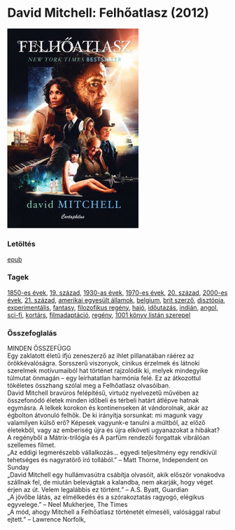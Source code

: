 # <a name="id_454">David Mitchell: Felhőatlasz (2012)</a>
<img src="https://github.com/BercziSandor/calibre_lib/raw/main/libs/main/David%20Mitchell/Felhoatlasz%20%28454%29/cover.jpg" alt="cover" width="300"/>

### Letöltés
[epub](https://github.com/BercziSandor/calibre_lib/raw/main/libs/main/David%20Mitchell/Felhoatlasz%20%28454%29/Felhoatlasz%20-%20David%20Mitchell.epub)

### Tagek
[1850-es évek](https://github.com/berczisandor/calibre_lib/libs/main/_tags/1850-es%20%c3%a9vek.md), [19. század](https://github.com/berczisandor/calibre_lib/libs/main/_tags/19.%20sz%c3%a1zad.md), [1930-as évek](https://github.com/berczisandor/calibre_lib/libs/main/_tags/1930-as%20%c3%a9vek.md), [1970-es évek](https://github.com/berczisandor/calibre_lib/libs/main/_tags/1970-es%20%c3%a9vek.md), [20. század](https://github.com/berczisandor/calibre_lib/libs/main/_tags/20.%20sz%c3%a1zad.md), [2000-es évek](https://github.com/berczisandor/calibre_lib/libs/main/_tags/2000-es%20%c3%a9vek.md), [21. század](https://github.com/berczisandor/calibre_lib/libs/main/_tags/21.%20sz%c3%a1zad.md), [amerikai egyesült államok](https://github.com/berczisandor/calibre_lib/libs/main/_tags/amerikai%20egyes%c3%bclt%20%c3%81llamok.md), [belgium](https://github.com/berczisandor/calibre_lib/libs/main/_tags/belgium.md), [brit szerző](https://github.com/berczisandor/calibre_lib/libs/main/_tags/brit%20szerz%c5%91.md), [disztópia](https://github.com/berczisandor/calibre_lib/libs/main/_tags/diszt%c3%b3pia.md), [experimentális](https://github.com/berczisandor/calibre_lib/libs/main/_tags/experiment%c3%a1lis.md), [fantasy](https://github.com/berczisandor/calibre_lib/libs/main/_tags/fantasy.md), [filozofikus regény](https://github.com/berczisandor/calibre_lib/libs/main/_tags/filozofikus%20reg%c3%a9ny.md), [hajó](https://github.com/berczisandor/calibre_lib/libs/main/_tags/haj%c3%b3.md), [időutazás](https://github.com/berczisandor/calibre_lib/libs/main/_tags/id%c5%91utaz%c3%a1s.md), [indián](https://github.com/berczisandor/calibre_lib/libs/main/_tags/indi%c3%a1n.md), [angol](https://github.com/berczisandor/calibre_lib/libs/main/_tags/angol.md), [sci-fi](https://github.com/berczisandor/calibre_lib/libs/main/_tags/sci-fi.md), [kortárs](https://github.com/berczisandor/calibre_lib/libs/main/_tags/kort%c3%a1rs.md), [filmadaptáció](https://github.com/berczisandor/calibre_lib/libs/main/_tags/filmadapt%c3%a1ci%c3%b3.md), [regény](https://github.com/berczisandor/calibre_lib/libs/main/_tags/reg%c3%a9ny.md), [1001 könyv listán szerepel](https://github.com/berczisandor/calibre_lib/libs/main/_tags/1001%20k%c3%b6nyv%20list%c3%a1n%20szerepel.md)

### Összefoglalás
<div>
<p>MINDEN ​ÖSSZEFÜGG <br>Egy zaklatott életű ifjú zeneszerző az ihlet pillanatában ráérez az örökkévalóságra. Sorsszerű viszonyok, cinikus érzelmek és látnoki szerelmek motívumaiból hat történet rajzolódik ki, melyek mindegyike túlmutat önmagán – egy leírhatatlan harmónia felé. Ez az átkozottul tökéletes összhang szólal meg a Felhőatlasz olvasóiban. <br>David Mitchell bravúros felépítésű, virtuóz nyelvezetű művében az összefonódó életek minden időbeli és térbeli határt átlépve hatnak egymásra. A lelkek korokon és kontinenseken át vándorolnak, akár az égbolton átvonuló felhők. De ki irányítja sorsunkat: mi magunk vagy valamilyen külső erő? Képesek vagyunk-e tanulni a múltból, az előző életekből, vagy az emberiség újra és újra elköveti ugyanazokat a hibákat? <br>A regényből a Mátrix-trilógia és A parfüm rendezői forgattak vibrálóan szellemes filmet.<br>„Az eddigi legmerészebb vállalkozás… egyedi teljesítmény egy rendkívül tehetséges és nagyratörő író tollából.” – Matt Thorne, Independent on Sunday<br>„David Mitchell egy hullámvasútra csábítja olvasóit, akik először vonakodva szállnak fel, de miután belevágtak a kalandba, nem akarják, hogy véget érjen az út. Velem legalábbis ez történt.” – A.S. Byatt, Guardian<br>„A jövőbe látás, az elmélkedés és a szórakoztatás ragyogó, elégikus egyvelege.” – Neel Mukherjee, The Times<br>„A mód, ahogy Mitchell a Felhőatlasz történetét elmeséli, valósággal rabul ejtett.” – Lawrence Norfolk,</p></div>


